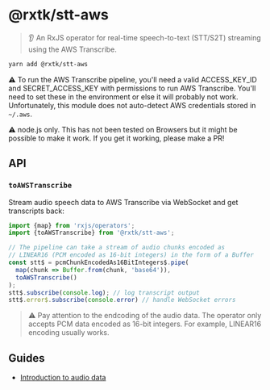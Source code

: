 # @rxtk/stt-aws
> 👂 An RxJS operator for real-time speech-to-text (STT/S2T) streaming using the AWS Transcribe.

```bash
yarn add @rxtk/stt-aws
```

⚠️ To run the AWS Transcribe pipeline, you'll need a valid ACCESS_KEY_ID and SECRET_ACCESS_KEY with permissions to run AWS Transcribe. You'll need to set these in the environment or else it will probably not work.  Unfortunately, this module does not auto-detect AWS credentials stored in `~/.aws`.

⚠️ node.js only. This has not been tested on Browsers but it might be possible to make it work.  If you get it working, please make a PR!

## API

### `toAWSTranscribe`
Stream audio speech data to AWS Transcribe via WebSocket and get transcripts back:
```js
import {map} from 'rxjs/operators';
import {toAWSTranscribe} from '@rxtk/stt-aws';

// The pipeline can take a stream of audio chunks encoded as 
// LINEAR16 (PCM encoded as 16-bit integers) in the form of a Buffer
const stt$ = pcmChunkEncodedAs16BitIntegers$.pipe(
  map(chunk => Buffer.from(chunk, 'base64')),
  toAWSTranscribe()
);
stt$.subscribe(console.log); // log transcript output
stt$.error$.subscribe(console.error) // handle WebSocket errors
```

> ⚠️ Pay attention to the endcoding of the audio data.  The operator only accepts PCM data encoded as 16-bit integers. For example, LINEAR16 encoding usually works.

## Guides
- [Introduction to audio data](https://developer.mozilla.org/en-US/docs/Web/Media/Formats/Audio_concepts)
